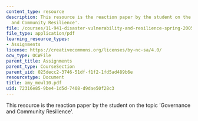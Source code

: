 ```yaml
---
content_type: resource
description: This resource is the reaction paper by the student on the topic 'Governance
  and Community Resilience'.
file: /courses/11-941-disaster-vulnerability-and-resilience-spring-2005/72316e859be41d5d7408d9dae50f28c3_amy_mowl10.pdf
file_type: application/pdf
learning_resource_types:
- Assignments
license: https://creativecommons.org/licenses/by-nc-sa/4.0/
ocw_type: OCWFile
parent_title: Assignments
parent_type: CourseSection
parent_uid: 025decc2-3746-51df-f1f2-1fd5ad489b6e
resourcetype: Document
title: amy_mowl10.pdf
uid: 72316e85-9be4-1d5d-7408-d9dae50f28c3
---
```

This resource is the reaction paper by the student on the topic 'Governance and Community Resilience'.